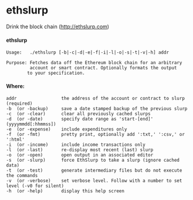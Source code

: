 # ethslurp
Drink the block chain (http://ethslurp.com)

#### ethslurp

    Usage:   ./ethslurp [-b|-c|-d|-e|-f|-i|-l|-o|-s|-t|-v|-h] addr

    Purpose: Fetches data off the Ethereum block chain for an arbitrary
             account or smart contract. Optionally formats the output
            to your specification.

#### Where:

  	addr                 the address of the account or contract to slurp (required)
  	-b  (or -backup)     save a date stamped backup of the previous slurp
  	-c  (or -clear)      clear all previously cached slurps
  	-d  (or -date)       specify date range as 'start-[end]' (yyyymmdd[:hhmmss])
  	-e  (or -expense)    include expenditures only
  	-f  (or -fmt)        pretty print, optionally add ':txt,' ':csv,' or ':html'
  	-i  (or -income)     include income transactions only
  	-l  (or -last)       re-display most recent (last) slurp
  	-o  (or -open)       open output in an associated editor
  	-s  (or -slurp)      force EthSlurp to take a slurp (ignore cached data)
  	-t  (or -test)       generate intermediary files but do not execute the commands
  	-v  (or -verbose)    set verbose level. Follow with a number to set level (-v0 for silent)
  	-h  (or -help)       display this help screen
